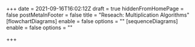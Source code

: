 +++
date = 2021-09-16T16:02:12Z
draft = true
hiddenFromHomePage = false
postMetaInFooter = false
title = "Reseach: Multiplication Algorithms"
[flowchartDiagrams]
enable = false
options = ""
[sequenceDiagrams]
enable = false
options = ""

+++
